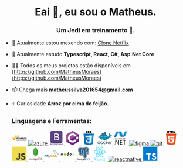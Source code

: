 
<h1 align="center">Eai 👋, eu sou o Matheus.</h1>
<h3 align="center">Um Jedi em treinamento 🤖.</h3>

- 🔭 Atualmente estou mexendo com: [Clone Netflix](https://github.com/MatheusMoraes/CloneNetflix)

- 🌱 Atualmente estudo **Typescript, React, C#, Asp.Net Core**

- 👨‍💻 Todos os meus projetos estão disponíveis em [https://github.com/MatheusMoraes](https://github.com/MatheusMoraes)

- 📫 Chega mais **matheussilva201654@gmail.com**

- ⚡ Curiosidade **Arroz por cima do feijão.**


  <h3 align="left">Linguagens e Ferramentas:</h3>
    <p align="left"> 
      <a href="https://aws.amazon.com" target="_blank"> 
        <img src="https://raw.githubusercontent.com/devicons/devicon/master/icons/amazonwebservices/amazonwebservices-original-wordmark.svg" alt="aws" width="40" height="40"/> 
      </a> 
      <a href="https://azure.microsoft.com/en-in/" target="_blank"> 
        <img src="https://www.vectorlogo.zone/logos/microsoft_azure/microsoft_azure-icon.svg" alt="azure" width="40" height="40"/> 
      </a> 
      <a href="https://getbootstrap.com" target="_blank"> 
        <img src="https://raw.githubusercontent.com/devicons/devicon/master/icons/bootstrap/bootstrap-plain-wordmark.svg" alt="bootstrap" width="40" height="40"/> 
      </a> 
      <a href="https://www.w3schools.com/cs/" target="_blank"> 
        <img src="https://raw.githubusercontent.com/devicons/devicon/master/icons/csharp/csharp-original.svg" alt="csharp" width="40" height="40"/> 
      </a> 
      <a href="https://www.w3schools.com/css/" target="_blank"> 
        <img src="https://raw.githubusercontent.com/devicons/devicon/master/icons/css3/css3-original-wordmark.svg" alt="css3" width="40" height="40"/> 
      </a> 
      <a href="https://www.docker.com/" target="_blank"> 
        <img src="https://raw.githubusercontent.com/devicons/devicon/master/icons/docker/docker-original-wordmark.svg" alt="docker" width="40" height="40"/> 
      </a> 
      <a href="https://dotnet.microsoft.com/" target="_blank"> 
        <img src="https://raw.githubusercontent.com/devicons/devicon/master/icons/dot-net/dot-net-original-wordmark.svg" alt="dotnet" width="40" height="40"/> 
      </a> 
      <a href="https://www.figma.com/" target="_blank"> 
        <img src="https://www.vectorlogo.zone/logos/figma/figma-icon.svg" alt="figma" width="40" height="40"/> 
      </a> 
      <a href="https://git-scm.com/" target="_blank"> 
        <img src="https://www.vectorlogo.zone/logos/git-scm/git-scm-icon.svg" alt="git" width="40" height="40"/> 
      </a>
      <a href="https://www.w3.org/html/" target="_blank"> 
        <img src="https://raw.githubusercontent.com/devicons/devicon/master/icons/html5/html5-original-wordmark.svg" alt="html5" width="40" height="40"/> 
      </a> 
      <a href="https://developer.mozilla.org/en-US/docs/Web/JavaScript" target="_blank"> 
        <img src="https://raw.githubusercontent.com/devicons/devicon/master/icons/javascript/javascript-original.svg" alt="javascript" width="40" height="40"/> 
      </a> 
      <a href="https://www.mongodb.com/" target="_blank"> 
        <img src="https://raw.githubusercontent.com/devicons/devicon/master/icons/mongodb/mongodb-original-wordmark.svg" alt="mongodb" width="40" height="40"/> 
      </a> 
      <a href="https://www.mysql.com/" target="_blank"> 
        <img src="https://raw.githubusercontent.com/devicons/devicon/master/icons/mysql/mysql-original-wordmark.svg" alt="mysql" width="40" height="40"/> 
      </a> 
      <a href="https://nodejs.org" target="_blank"> 
        <img src="https://raw.githubusercontent.com/devicons/devicon/master/icons/nodejs/nodejs-original-wordmark.svg" alt="nodejs" width="40" height="40"/> 
      </a> 
      <a href="https://www.postgresql.org" target="_blank"> 
        <img src="https://raw.githubusercontent.com/devicons/devicon/master/icons/postgresql/postgresql-original-wordmark.svg" alt="postgresql" width="40" height="40"/> 
      </a> 
      <a href="https://reactjs.org/" target="_blank"> 
        <img src="https://raw.githubusercontent.com/devicons/devicon/master/icons/react/react-original-wordmark.svg" alt="react" width="40" height="40"/> 
      </a> 
      <a href="https://reactnative.dev/" target="_blank"> 
        <img src="https://reactnative.dev/img/header_logo.svg" alt="reactnative" width="40" height="40"/> 
      </a> 
      <a href="https://www.typescriptlang.org/" target="_blank"> 
        <img src="https://raw.githubusercontent.com/devicons/devicon/master/icons/typescript/typescript-original.svg" alt="typescript" width="40" height="40"/> 
      </a> 
    </p>
    <br/>
    <p>
     <div>
     
    </p>
    <br/>


